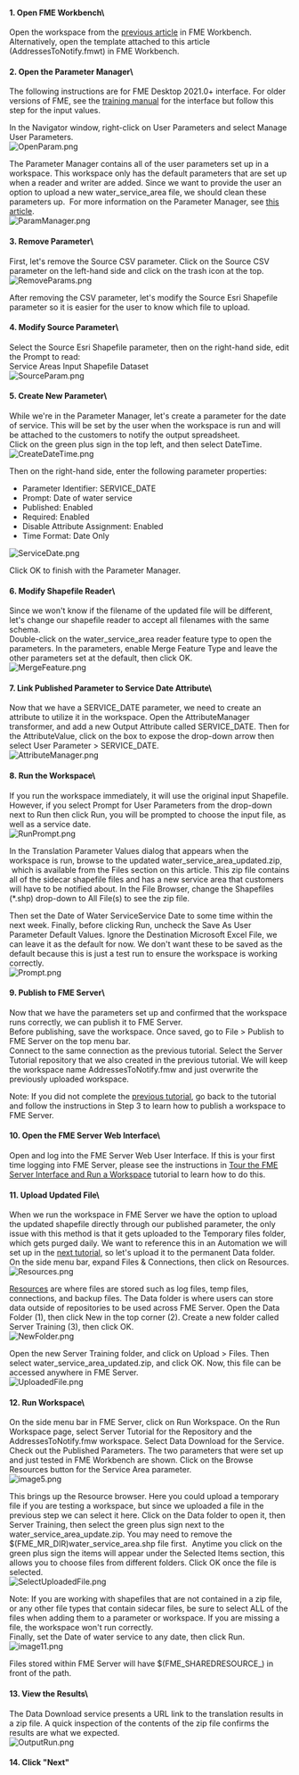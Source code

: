 <head><base target="_blank"> </head>

#### 1\. Open FME Workbench\
Open the workspace from the [previous article](https://community.safe.com/s/article/publish-a-workspace-to-fme-server-and-run-it) in FME Workbench. Alternatively, open the template attached to this article (AddressesToNotify.fmwt) in FME Workbench.

#### 2\. Open the Parameter Manager\
The following instructions are for FME Desktop 2021.0+ interface. For older versions of FME, see the [training manual](https://s3.amazonaws.com/gitbook/Desktop-Advanced-2019/DesktopAdvanced4Parameters/4.02.UserParameters.html) for the interface but follow this step for the input values.

In the Navigator window, right-click on User Parameters and select Manage User Parameters.\
![OpenParam.png](https://community.safe.com/servlet/rtaImage?eid=ka14Q000000lKWI&feoid=00N30000006n8wU&refid=0EM4Q00000294Nf)

The Parameter Manager contains all of the user parameters set up in a workspace. This workspace only has the default parameters that are set up when a reader and writer are added. Since we want to provide the user an option to upload a new water_service_area file, we should clean these parameters up.  For more information on the Parameter Manager, see [this article](https://community.safe.com/s/article/Using-the-Parameter-Manager).\
![ParamManager.png](https://community.safe.com/servlet/rtaImage?eid=ka14Q000000lKWI&feoid=00N30000006n8wU&refid=0EM4Q00000294Nk)

#### 3\. Remove Parameter\
First, let's remove the Source CSV parameter. Click on the Source CSV parameter on the left-hand side and click on the trash icon at the top.\
![RemoveParams.png](https://community.safe.com/servlet/rtaImage?eid=ka14Q000000lKWI&feoid=00N30000006n8wU&refid=0EM4Q00000294Nu)

After removing the CSV parameter, let's modify the Source Esri Shapefile parameter so it is easier for the user to know which file to upload.

#### 4\. Modify Source Parameter\
Select the Source Esri Shapefile parameter, then on the right-hand side, edit the Prompt to read:\
Service Areas Input Shapefile Dataset\
![SourceParam.png](https://community.safe.com/servlet/rtaImage?eid=ka14Q000000lKWI&feoid=00N30000006n8wU&refid=0EM4Q00000294P2)

#### 5\. Create New Parameter\
While we're in the Parameter Manager, let's create a parameter for the date of service. This will be set by the user when the workspace is run and will be attached to the customers to notify the output spreadsheet.\
Click on the green plus sign in the top left, and then select DateTime.\
![CreateDateTime.png](https://community.safe.com/servlet/rtaImage?eid=ka14Q000000lKWI&feoid=00N30000006n8wU&refid=0EM4Q00000294PH)

Then on the right-hand side, enter the following parameter properties:

-   Parameter Identifier: SERVICE_DATE
-   Prompt: Date of water service
-   Published: Enabled
-   Required: Enabled
-   Disable Attribute Assignment: Enabled
-   Time Format: Date Only

![ServiceDate.png](https://community.safe.com/servlet/rtaImage?eid=ka14Q000000lKWI&feoid=00N30000006n8wU&refid=0EM4Q00000294PR)

Click OK to finish with the Parameter Manager.

#### 6\. Modify Shapefile Reader\
Since we won't know if the filename of the updated file will be different, let's change our shapefile reader to accept all filenames with the same schema.\
Double-click on the water_service_area reader feature type to open the parameters. In the parameters, enable Merge Feature Type and leave the other parameters set at the default, then click OK.\
![MergeFeature.png](https://community.safe.com/servlet/rtaImage?eid=ka14Q000000lKWI&feoid=00N30000006n8wU&refid=0EM4Q00000294PW)

#### 7. Link Published Parameter to Service Date Attribute\
Now that we have a SERVICE_DATE parameter, we need to create an attribute to utilize it in the workspace. Open the AttributeManager transformer, and add a new Output Attribute called SERVICE_DATE. Then for the AttributeValue, click on the box to expose the drop-down arrow then select User Parameter > SERVICE_DATE.\
![AttributeManager.png](https://community.safe.com/servlet/rtaImage?eid=ka14Q000000lKWI&feoid=00N30000006n8wU&refid=0EM4Q00000294Pg)

#### 8\. Run the Workspace\
If you run the workspace immediately, it will use the original input Shapefile. However, if you select Prompt for User Parameters from the drop-down next to Run then click Run, you will be prompted to choose the input file, as well as a service date.\
![RunPrompt.png](https://community.safe.com/servlet/rtaImage?eid=ka14Q000000lKWI&feoid=00N30000006n8wU&refid=0EM4Q00000294Pq)

In the Translation Parameter Values dialog that appears when the workspace is run, browse to the updated water_service_area_updated.zip,  which is available from the Files section on this article. This zip file contains all of the sidecar shapefile files and has a new service area that customers will have to be notified about. In the File Browser, change the Shapefiles (*.shp) drop-down to All File(s) to see the zip file.

Then set the Date of Water ServiceService Date to some time within the next week. Finally, before clicking Run, uncheck the Save As User Parameter Default Values. Ignore the Destination Microsoft Excel File, we can leave it as the default for now. We don't want these to be saved as the default because this is just a test run to ensure the workspace is working correctly.\
![Prompt.png](https://community.safe.com/servlet/rtaImage?eid=ka14Q000000lKWI&feoid=00N30000006n8wU&refid=0EM4Q00000294Pv)

#### 9\. Publish to FME Server\
Now that we have the parameters set up and confirmed that the workspace runs correctly, we can publish it to FME Server.\
Before publishing, save the workspace. Once saved, go to File > Publish to FME Server on the top menu bar.\
Connect to the same connection as the previous tutorial. Select the Server Tutorial repository that we also created in the previous tutorial. We will keep the workspace name AddressesToNotify.fmw and just overwrite the previously uploaded workspace.

Note: If you did not complete the [previous tutorial](https://community.safe.com/s/article/publish-a-workspace-to-fme-server-and-run-it), go back to the tutorial and follow the instructions in Step 3 to learn how to publish a workspace to FME Server.

#### 10\. Open the FME Server Web Interface\
Open and log into the FME Server Web User Interface. If this is your first time logging into FME Server, please see the instructions in [Tour the FME Server Interface and Run a Workspace](https://community.safe.com/s/article/Tour-the-FME-Server-Interface-and-Run-a-Workspace) tutorial to learn how to do this.

#### 11\. Upload Updated File\
When we run the workspace in FME Server we have the option to upload the updated shapefile directly through our published parameter, the only issue with this method is that it gets uploaded to the Temporary files folder, which gets purged daily. We want to reference this in an Automation we will set up in the [next tutorial](https://community.safe.com/s/article/schedule-a-workspace-to-run-with-fme-server), so let's upload it to the permanent Data folder.\
On the side menu bar, expand Files & Connections, then click on Resources.\
![Resources.png](https://community.safe.com/servlet/rtaImage?eid=ka14Q000000lKWI&feoid=00N30000006n8wU&refid=0EM4Q00000294Q0)

[Resources](https://docs.safe.com/fme/html/FME_Server_Documentation/WebUI/Resources.htm) are where files are stored such as log files, temp files, connections, and backup files. The Data folder is where users can store data outside of repositories to be used across FME Server. Open the Data Folder (1), then click New in the top corner (2). Create a new folder called Server Training (3), then click OK.\
![NewFolder.png](https://community.safe.com/servlet/rtaImage?eid=ka14Q000000lKWI&feoid=00N30000006n8wU&refid=0EM4Q00000294Q5)

Open the new Server Training folder, and click on Upload > Files. Then select water_service_area_updated.zip, and click OK. Now, this file can be accessed anywhere in FME Server.\
![UploadedFile.png](https://community.safe.com/servlet/rtaImage?eid=ka14Q000000lKWI&feoid=00N30000006n8wU&refid=0EM4Q00000294QA)

#### 12\. Run Workspace\
On the side menu bar in FME Server, click on Run Workspace. On the Run Workspace page, select Server Tutorial for the Repository and the AddressesToNotify.fmw workspace. Select Data Download for the Service.\
Check out the Published Parameters. The two parameters that were set up and just tested in FME Workbench are shown. Click on the Browse Resources button for the Service Area parameter.\
![image5.png](https://community.safe.com/servlet/rtaImage?eid=ka14Q000000lKWI&feoid=00N30000006n8wU&refid=0EM4Q00000294Qe)

This brings up the Resource browser. Here you could upload a temporary file if you are testing a workspace, but since we uploaded a file in the previous step we can select it here. Click on the Data folder to open it, then Server Training, then select the green plus sign next to the water_service_area_update.zip. You may need to remove the $(FME_MR_DIR)water_service_area.shp file first.  Anytime you click on the green plus sign the items will appear under the Selected Items section, this allows you to choose files from different folders. Click OK once the file is selected.\
![SelectUploadedFile.png](https://community.safe.com/servlet/rtaImage?eid=ka14Q000000lKWI&feoid=00N30000006n8wU&refid=0EM4Q00000294Qt)

Note: If you are working with shapefiles that are not contained in a zip file, or any other file types that contain sidecar files, be sure to select ALL of the files when adding them to a parameter or workspace. If you are missing a file, the workspace won't run correctly.\
Finally, set the Date of water service to any date, then click Run.\
![image11.png](https://community.safe.com/servlet/rtaImage?eid=ka14Q000000lKWI&feoid=00N30000006n8wU&refid=0EM4Q00000294R8)

Files stored within FME Server will have $(FME_SHAREDRESOURCE_<root folder>) in front of the path.

#### 13\. View the Results\
The Data Download service presents a URL link to the translation results in a zip file. A quick inspection of the contents of the zip file confirms the results are what we expected.\
![OutputRun.png](https://community.safe.com/servlet/rtaImage?eid=ka14Q000000lKWI&feoid=00N30000006n8wU&refid=0EM4Q00000294RN)

#### 14. Click "Next"
